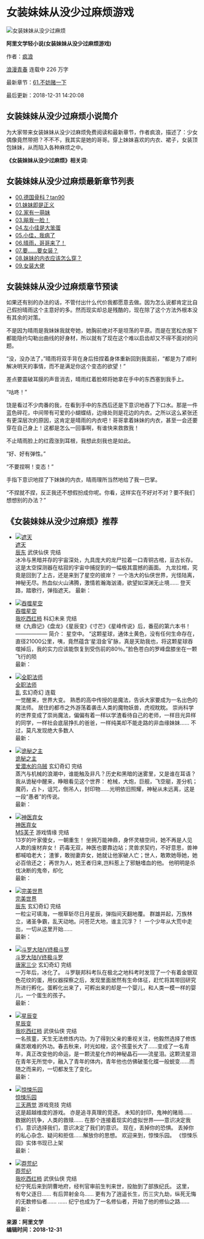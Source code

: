 # 女装妹妹从没少过麻烦游戏

![女装妹妹从没少过麻烦](https://img.75zw.com/795958/570165.jpg)

**阿里文学轻小说(女装妹妹从没少过麻烦游戏)**

作者：[疯浪](/zuozhe/疯浪/)

[浪漫青春](/qingchun/) 连载中 226 万字

最新章节：[61.不妨赌一下](/795958/1245912.html)

最后更新：2018-12-31 14:20:08

## 女装妹妹从没少过麻烦小说简介

为大家带来女装妹妹从没少过麻烦免费阅读和最新章节，作者疯浪，描述了：少女偶像竟然带把？不不不，我其实是她的哥哥。穿上妹妹喜欢的内衣、裙子，女装顶包妹妹，从而陷入各种麻烦之中。

**《女装妹妹从没少过麻烦》相关词:**

## 女装妹妹从没少过麻烦最新章节列表

-   [00.德国骨科？tan90](/795958/56973.html)
-   [01.妹妹即是正义](/795958/56974.html)
-   [02.家有一萌妹](/795958/56975.html)
-   [03.飚我一脸！](/795958/56976.html)
-   [04.左小佳是大笨蛋](/795958/56977.html)
-   [05.小佳，我病了](/795958/56978.html)
-   [06.晴雨，哥哥来了！](/795958/56979.html)
-   [07.要……要女装？](/795958/56980.html)
-   [08.妹妹的内衣应该怎么穿？](/795958/56981.html)
-   [09.女装大佬](/795958/56982.html)

## 女装妹妹从没少过麻烦章节预读

如果还有别的办法的话，不管付出什么代价我都愿意去做。因为怎么说都肯定比自己假扮晴雨这个主意好的多。然而现实却总是残酷的，现在除了这个方法外根本没有其余的对策。

不是因为晴雨是我妹妹我就夸她，她胸前绝对不是坦荡的平原。而是在宽松衣服下都能隐约勾勒出曲线的好身材，所以就有了现在这个难以启齿却又不得不面对的问题。

“没，没办法了，”晴雨将双手背在身后扭捏着身体重新回到我面前，“都是为了顺利解决明天的事情，而不是满足你这个变态的欲望！”

差点要震破耳膜的声音消去，晴雨红着脸颊将她拿在手中的东西塞到我手上。

“咕咚！”

饶是看过不少肉番的我，在看到手中的东西后还是下意识地吞了下口水。那是一件蓝色碎花，中间带有可爱的小蝴蝶结，边缘处则是花边的内衣。之所以这么紧张还有更深层次的原因，这肯定是晴雨的内衣吧！哥哥拿着妹妹的内衣，甚至一会还要穿在自己身上！这都是怎么一回事啊，有谁快来救救我！

不止晴雨脸上的红霞涨到耳根，我想此刻我也是如此。

“好、好有弹性。”

“不要捏啊！变态！”

手指下意识地捏了下妹妹的内衣，晴雨理所当然地给了我一巴掌。

“不捏就不捏，反正我还不想假扮成你呢。你看，这样实在不好对不对？要不我们想想别的办法？”

## 《女装妹妹从没少过麻烦》推荐

-   [![遮天](https://img.75zw.com/539/82542.jpg)](/xiaoshuo539.html)  
    [遮天](/539/)  
    [辰东](/zuozhe/辰东/) 武侠仙侠 完结  
    冰冷与黑暗并存的宇宙深处，九具庞大的龙尸拉着一口青铜古棺，亘古长存。 这是太空探测器在枯寂的宇宙中捕捉到的一幅极其震撼的画面。 九龙拉棺，究竟是回到了上古，还是来到了星空的彼岸？ 一个浩大的仙侠世界，光怪陆离，神秘无尽。热血似火山沸腾，激情若瀚海汹涌，欲望如深渊无止境…… 登天路，踏歌行，弹指遮天。 
    最新：  
    
-   [![吞噬星空](https://img.75zw.com/256/81458.jpg)](/xiaoshuo256.html)  
    [吞噬星空](/256/)  
    [我吃西红柿](/zuozhe/我吃西红柿/) 科幻未来 完结  
    继《九鼎记》《盘龙》《星辰变》《寸芒》《星峰传说》后，番茄的第六本书！ —————— 简介： 星空中。 “这颗星球，通体土黄色，没有任何生命存在，直径21000公里，咦，竟然蕴含‘星泪金’矿脉，真是天助我也，将这颗星球吞噬掉后，我的实力应该能恢复到受伤前的80％。”脸色苍白的罗峰盘膝坐在一颗飞行的陨  
    最新：  
    
-   [![全职法师](https://img.75zw.com/462/119589.jpg)](/xiaoshuo462.html)  
    [全职法师](/462/)  
    [乱](/zuozhe/乱/) 玄幻奇幻 连载  
    一觉醒来，世界大变。 熟悉的高中传授的是魔法，告诉大家要成为一名出色的魔法师。 居住的都市之外游荡着袭击人类的魔物妖兽，虎视眈眈。 崇尚科学的世界变成了崇尚魔法，偏偏有着一样以学渣看待自己的老师，一样目光异样的同学，一样社会底层挣扎的爸爸，一样纯美却不能走路的非血缘妹妹…… 不过，莫凡发现绝大多数人  
    最新：  
    
-   [![诡秘之主](https://img.75zw.com/542/205875.jpg)](/xiaoshuo542.html)  
    [诡秘之主](/542/)  
    [爱潜水的乌贼](/zuozhe/爱潜水的乌贼/) 玄幻奇幻 完结  
    蒸汽与机械的浪潮中，谁能触及非凡？历史和黑暗的迷雾里，又是谁在耳语？我从诡秘中醒来，睁眼看见这个世界： 枪械，大炮，巨舰，飞空艇，差分机；魔药，占卜，诅咒，倒吊人，封印物……光明依旧照耀，神秘从未远离，这是一段“愚者”的传说。  
    最新：  
    
-   [![神医弃女](https://img.75zw.com/602/118219.jpg)](/xiaoshuo602.html)  
    [神医弃女](/602/)  
    [MS芙子](/zuozhe/MS芙子/) 游戏情缘 完结  
    13岁的叶家傻女，一朝重生！ 坐拥万能神鼎，身怀灵植空间，她不再是人见人欺的废材弃女！ 药毒无双，神医也要靠边站；灵兽求契约，不好意思，兽神都喊咱老大； 渣爹，敢抛妻弃女，她就让他家破人亡；世人，敢欺她辱她，她必百倍还之； 再世为人，她王者归来,岂料惹上了邪魅嗜血的他。 他明明是杀伐决断的鬼帝，却化  
    最新：  
    
-   [![完美世界](https://img.75zw.com/433/73191.jpg)](/xiaoshuo433.html)  
    [完美世界](/433/)  
    [辰东](/zuozhe/辰东/) 玄幻奇幻 完结  
    一粒尘可填海，一根草斩尽日月星辰，弹指间天翻地覆。 群雄并起，万族林立，诸圣争霸，乱天动地。问苍茫大地，谁主沉浮？！ 一个少年从大荒中走出，一切从这里开始……  
    最新：  
    
-   [![斗罗大陆IV终极斗罗](https://img.75zw.com/611/264865.jpg)](/xiaoshuo611.html)  
    [斗罗大陆IV终极斗罗](/611/)  
    [唐家三少](/zuozhe/唐家三少/) 玄幻奇幻 完结  
    一万年后，冰化了。 斗罗联邦科考队在极北之地科考时发现了一个有着金银双色花纹的蛋，用仪器探察之后，发现里面居然有生命体征，赶忙将其带回研究所进行孵化。蛋孵化出来了，可孵出来的却是一个婴儿，和人类一模一样的婴儿，一个蛋生的孩子。  
    最新：  
    
-   [![星辰变](https://img.75zw.com/440/74852.jpg)](/xiaoshuo440.html)  
    [星辰变](/440/)  
    [我吃西红柿](/zuozhe/我吃西红柿/) 武侠仙侠 完结  
    一名孩童，天生无法修炼内功。为了得到父亲的重视关注，他毅然选择了修炼痛苦艰难的外功。春去秋来，时光如梭，这个孩童长大了……变成了一名青年，真正改变他的命运，是一颗流星化作的神秘晶石——流星泪。这颗流星泪在青年无所觉中，融入了青年的体内，青年他也仿佛破茧化蝶一般蜕变……而随之而来的，一切都发生了变化。  
    最新：  
    
-   [![惊悚乐园](https://img.75zw.com/69/93067.jpg)](/xiaoshuo69.html)  
    [惊悚乐园](/69/)  
    [三天两觉](/zuozhe/三天两觉/) 游戏竞技 完结  
    这是超越维度的游戏。 亦是追寻真理的竞逐。 未知的封印，鬼神的赌局…… 数据的抗争，人类的救赎…… 在那个连接着现实的虚拟世界——意识决定我们，意识选择我们，意识决定了我们的意识。 现在，丢掉你的恐惧。 丢掉你的私心杂念、疑问和拒信……解放你的思想。 欢迎来到，惊悚乐园。 《惊悚乐园》实体书现已上架  
    最新：  
    
-   [![莽荒纪](https://img.75zw.com/194/73192.jpg)](/xiaoshuo194.html)  
    [莽荒纪](/194/)  
    [我吃西红柿](/zuozhe/我吃西红柿/) 武侠仙侠 完结  
    纪宁死后来到阴曹地府，经判官审前生判来世，投胎到了部族纪氏。 这里， 有夸父逐日…… 有后羿射金乌…… 更有为了逍遥长生，历三灾九劫，纵死无悔的无数修仙者…… …… 纪宁也成为了一名修仙者，开始了他的修仙之路……  
    最新：  

**来源：阿里文学**  
**编辑时间：2018-12-31**